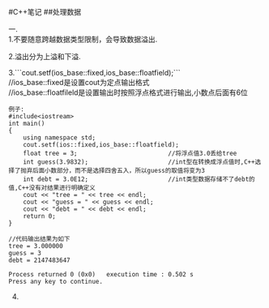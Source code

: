 #C++笔记
##处理数据
</p>
一.<br>
1.不要随意跨越数据类型限制，会导致数据溢出.
</p>
2.溢出分为上溢和下溢.
</p>
3.```cout.setf(ios_base::fixed,ios_base::floatfield);```<br>
//ios_base::fixed是设置cout为定点输出格式<br>
//ios_base::floatfileld是设置输出时按照浮点格式进行输出,小数点后面有6位

```
例子:
#include<iostream>
int main()
{
    using namespace std;
    cout.setf(ios::fixed,ios_base::floatfield);
    float tree = 3;                         //将浮点值3.0丢给tree
    int guess(3.9832);                      //int型在转换成浮点值时,C++选择了抛弃后面小数部分，而不是选择四舍五入，所以guess的取值将变为3
    int debt = 3.0E12;                      //int类型数据存储不了debt的值,C++没有对结果进行明确定义
    cout << "tree = " << tree << endl;
    cout << "guess = " << guess << endl;
    cout << "debt = " << debt << endl;
    return 0;
}

//代码输出结果为如下
tree = 3.000000
guess = 3
debt = 2147483647

Process returned 0 (0x0)   execution time : 0.502 s
Press any key to continue.
```
4.




